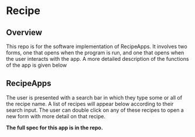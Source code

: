 # Recipe

## Overview
This repo is for the software implementation of RecipeApps. It involves two forms, one that opens when the program is run, and one that opens when the user interacts with the app. A more detailed description of the functions of the app is given below

## RecipeApps
The user is presented with a search bar in which they type some or all of the recipe name. A list of recipes will appear below according to their search input. The user can double click on any of these recipes to open a new form with more detail on that recipe.

**The full spec for this app is in the repo.**
